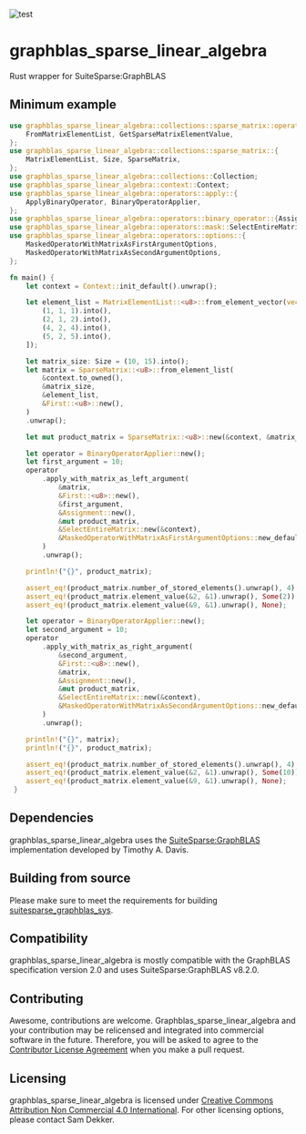 ![test](https://github.com/code-sam/graphblas_sparse_linear_algebra/actions/workflows/test_main.yml/badge.svg?branch=main)
# graphblas_sparse_linear_algebra
Rust wrapper for SuiteSparse:GraphBLAS

## Minimum example
```rust
use graphblas_sparse_linear_algebra::collections::sparse_matrix::operations::{
    FromMatrixElementList, GetSparseMatrixElementValue,
};
use graphblas_sparse_linear_algebra::collections::sparse_matrix::{
    MatrixElementList, Size, SparseMatrix,
};
use graphblas_sparse_linear_algebra::collections::Collection;
use graphblas_sparse_linear_algebra::context::Context;
use graphblas_sparse_linear_algebra::operators::apply::{
    ApplyBinaryOperator, BinaryOperatorApplier,
};
use graphblas_sparse_linear_algebra::operators::binary_operator::{Assignment, First};
use graphblas_sparse_linear_algebra::operators::mask::SelectEntireMatrix;
use graphblas_sparse_linear_algebra::operators::options::{
    MaskedOperatorWithMatrixAsFirstArgumentOptions,
    MaskedOperatorWithMatrixAsSecondArgumentOptions,
};

fn main() {
    let context = Context::init_default().unwrap();

    let element_list = MatrixElementList::<u8>::from_element_vector(vec![
        (1, 1, 1).into(),
        (2, 1, 2).into(),
        (4, 2, 4).into(),
        (5, 2, 5).into(),
    ]);

    let matrix_size: Size = (10, 15).into();
    let matrix = SparseMatrix::<u8>::from_element_list(
        &context.to_owned(),
        &matrix_size,
        &element_list,
        &First::<u8>::new(),
    )
    .unwrap();

    let mut product_matrix = SparseMatrix::<u8>::new(&context, &matrix_size).unwrap();

    let operator = BinaryOperatorApplier::new();
    let first_argument = 10;
    operator
        .apply_with_matrix_as_left_argument(
            &matrix,
            &First::<u8>::new(),
            &first_argument,
            &Assignment::new(),
            &mut product_matrix,
            &SelectEntireMatrix::new(&context),
            &MaskedOperatorWithMatrixAsFirstArgumentOptions::new_default(),
        )
        .unwrap();

    println!("{}", product_matrix);

    assert_eq!(product_matrix.number_of_stored_elements().unwrap(), 4);
    assert_eq!(product_matrix.element_value(&2, &1).unwrap(), Some(2));
    assert_eq!(product_matrix.element_value(&9, &1).unwrap(), None);

    let operator = BinaryOperatorApplier::new();
    let second_argument = 10;
    operator
        .apply_with_matrix_as_right_argument(
            &second_argument,
            &First::<u8>::new(),
            &matrix,
            &Assignment::new(),
            &mut product_matrix,
            &SelectEntireMatrix::new(&context),
            &MaskedOperatorWithMatrixAsSecondArgumentOptions::new_default(),
        )
        .unwrap();

    println!("{}", matrix);
    println!("{}", product_matrix);

    assert_eq!(product_matrix.number_of_stored_elements().unwrap(), 4);
    assert_eq!(product_matrix.element_value(&2, &1).unwrap(), Some(10));
    assert_eq!(product_matrix.element_value(&9, &1).unwrap(), None);
 }
 ```

## Dependencies
graphblas_sparse_linear_algebra uses the [SuiteSparse:GraphBLAS](https://github.com/DrTimothyAldenDavis/GraphBLAS) implementation developed by Timothy A. Davis.

## Building from source
Please make sure to meet the requirements for building [suitesparse_graphblas_sys](https://crates.io/crates/suitesparse_graphblas_sys).

## Compatibility
graphblas_sparse_linear_algebra is mostly compatible with the GraphBLAS specification version 2.0 and uses SuiteSparse:GraphBLAS v8.2.0.

## Contributing
Awesome, contributions are welcome. Graphblas_sparse_linear_algebra and your contribution may be relicensed and integrated into commercial software in the future. Therefore, you will be asked to agree to the [Contributor License Agreement](https://github.com/code-sam/graphblas_sparse_linear_algebra/blob/main/Contributor_License_Agreement.md) when you make a pull request.

## Licensing
graphblas_sparse_linear_algebra is licensed under [Creative Commons Attribution Non Commercial 4.0 International](https://creativecommons.org/licenses/by-nc/4.0/legalcode). For other licensing options, please contact Sam Dekker.
